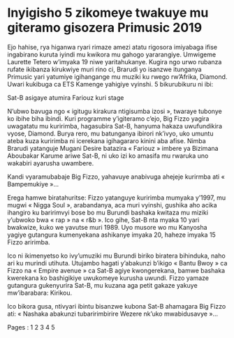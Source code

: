 # Inyigisho 5 zikomeye twakuye mu giteramo gisozera Primusic 2019

Ejo hahise, rya higanwa ryari rimaze amezi atatu rigosora imiyabaga ifise ingabirano kuruta iyindi mu kwikora mu gahogo yararangiye. Umwigeme Laurette Tetero w’imyaka 19 niwe yaritahukanye. Kugira ngo urwo rubanza rufate ikibanza kirukwiye muri rino ci, Brarudi yo isanzwe itunganya Primusic yari yatumiye igihangange mu muziki ku rwego rw’Afrika, Diamond. Uwari kukibuga ca ETS Kamenge yahigiye vyinshi. 5 bikurubikuru ni ibi:

Sat-B asigaye atumira Fariouz kuri stage

N’ubwo bavuga ngo « igitugu kirakura ntigisumba izosi », twaraye tubonye ko ibihe biha ibindi. Kuri programme y’igiteramo c’ejo, Big Fizzo yagira uwagatatu mu kuririmba, hagasubira Sat-B, hanyuma hakaza uwufundikira vyose, Diamond. Burya rero, mu batunganya ibirori nk’ivyo, uko umuntu ateba kuza kuririmba ni icerekana igihagararo kinini aba afise. Nimba Brarudi yatanguje Mugani Desire batazira « Fariouz » imbere ya Bizimana Aboubakar Karume ariwe Sat-B, ni uko izi ko amasifa mu rwaruka uno wakabiri ayarusha uwambere.

Kandi vyaramubabaje Big Fizzo, yahavuye anabivuga ahejeje kurirmba ati « Bampemukiye »…

Erega hamwe biratahuritse: Fizzo yatanguye kuririmba mumyaka y’1997, mu mugwi « Nigga Soul », arabandanya, aca muri vyinshi, gushika aho acika ihangiro ku baririmvyi bose bo mu Burundi bashaka kwitaza mu miziki y’ubwoko bwa « rap » na « r&b ». Ico gihe, Sat-B nta myaka 10 yari bwakwize, kuko we yavutse muri 1989. Uyo musore wo mu Kanyosha yagiye gutangura kumenyekana ashikanye imyaka 20, haheze imyaka 15 Fizzo aririmba.

Ico ni ikimenyetso ko ivy’umuziki mu Burundi biriko biratera bihinduka, naho ari ku murindi utihuta. Utujambo hagati y’abakunzi b’ikigo « Bantu Bwoy » ca Fizzo na « Empire avenue » ca Sat-B agiye kwongerekana, bamwe bashaka kwerekana ko bashigikiye uwukomeye kurusha uwundi.
Fizzo yamaze gutangura gukenyurira Sat-B, mu kuzana aga petit gakaze yakuye mw’ibarabara: Kirikou.

Ico bikora gusa, ntivyari ibintu bisanzwe kubona Sat-B ahamagara Big Fizzo ati: « Nashaka abakunzi tubaririmbirire Wezere nk’uko mwabidusavye »…

Pages : 1 2 3 4 5